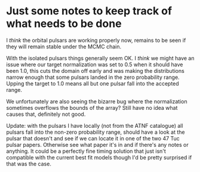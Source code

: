 # Just some notes to keep track of what needs to be done


I *think* the orbital pulsars are working properly now, remains to be seen if they will remain stable under the MCMC chain.

With the isolated pulsars things generally seem OK. I *think* we might have an issue where our target normalization was set
to 0.5 when it should have been 1.0, this cuts the domain off early and was making the distributions narrow enough that
some pulsars landed in the zero probability range. Upping the target to 1.0 means all but one pulsar fall into the accepted
range.

We unfortunately are also seeing the bizarre bug where the normalization sometimes overflows the bounds of the array? Still
have no idea what causes that, definitely not good.

Update: with the pulsars I have locally (not from the ATNF catalogue) all pulsars fall into the non-zero probability range,
should have a look at the pulsar that doesn't and see if we can locate it in one of the two 47 Tuc pulsar papers. Otherwise see
what paper it's in and if there's any notes or anything. It could be a perfectly fine timing solution that just isn't compatible
with the current best fit models though I'd be pretty surprised if that was the case.
